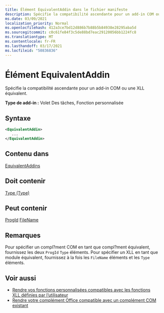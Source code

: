 ```yaml
---
title: Élément EquivalentAddin dans le fichier manifeste
description: Spécifie la compatibilité ascendante pour un add-in COM ou une XLL équivalent.
ms.date: 03/09/2021
localization_priority: Normal
ms.openlocfilehash: 412a3ce7bd12d886b7b88b5b84938e28295aba5d
ms.sourcegitcommit: c0c61fe84f3c5de88bd7eac29120056bb1224fc8
ms.translationtype: MT
ms.contentlocale: fr-FR
ms.lasthandoff: 03/17/2021
ms.locfileid: "50836836"
---
```

# <a name="equivalentaddin-element"></a>Élément EquivalentAddin

Spécifie la compatibilité ascendante pour un add-in COM ou une XLL équivalent.

**Type de add-in :** Volet Des tâches, Fonction personnalisée

## <a name="syntax"></a>Syntaxe

```XML
<EquivalentAddin>
   ...
</EquivalentAddin>
```

## <a name="contained-in"></a>Contenu dans

[EquivalentAddins](equivalentaddins.md)

## <a name="must-contain"></a>Doit contenir

[Type (Type)](type.md)

## <a name="can-contain"></a>Peut contenir

[ProgId](progid.md) 
 [FileName](filename.md)

## <a name="remarks"></a>Remarques

Pour spécifier un compl?ment COM en tant que compl?ment équivalent, fournissez les deux `ProgId` `Type` éléments. Pour spécifier un XLL en tant que module équivalent, fournissez à la fois les `FileName` éléments et les `Type` éléments.

## <a name="see-also"></a>Voir aussi

- [Rendre vos fonctions personnalisées compatibles avec les fonctions XLL définies par l’utilisateur](../../excel/make-custom-functions-compatible-with-xll-udf.md)
- [Rendre votre complément Office compatible avec un complément COM existant](../../develop/make-office-add-in-compatible-with-existing-com-add-in.md)